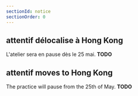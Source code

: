```yaml
---
sectionId: notice
sectionOrder: 0
---
```


<h2 class="lang fr">attentif délocalise à Hong Kong</h2>

L'atelier sera en pause dès le 25 mai. **TODO**

<h2 class="lang en">attentif moves to Hong Kong</h2>

The practice will pause from the 25th of May. **TODO**
